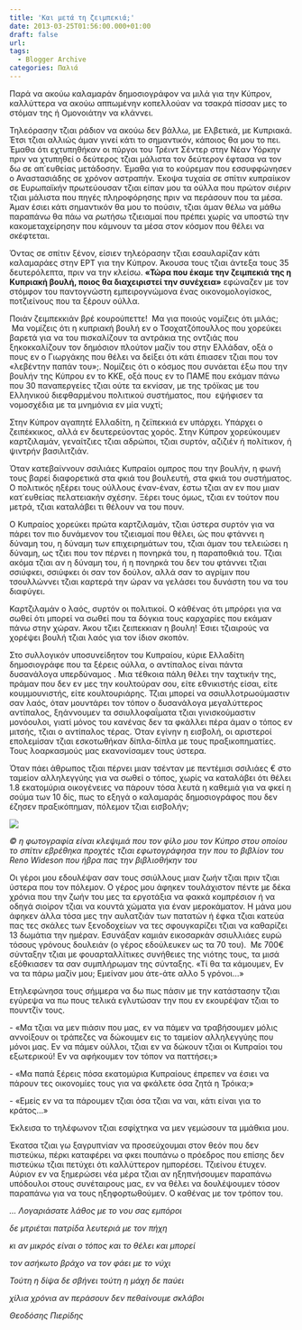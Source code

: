 ```yaml
---
title: 'Και μετά τη ζειμπεκιά;'
date: 2013-03-25T01:56:00.000+01:00
draft: false
url: 
tags:
  - Blogger Archive
categories: Παλιά
---
```


  
  

  

  

Παρά να ακούω καλαμαράν δημοσιογράφον να μιλά για την Κύπρον, καλλύττερα να ακούω αππωμένην κοπελλούαν να τσακρά πίσσαν μες το στόμαν της ή Ομονοιάτην να κλάννει.

  

Τηλεόρασην τζιαι ράδιον να ακούω δεν βάλλω, με Ελβετικά, με Κυπριακά. Έτσι τζιαι αλλιώς άμαν γινεί κάτι το σημαντικόν, κάποιος θα μου το πει. Έμαθα ότι εχτυπηθήκαν οι πύργοι του Τρέιντ Σέντερ στην Νέαν Υόρκην πριν να χτυπηθεί ο δεύτερος τζιαι μάλιστα τον δεύτερον έφτασα να τον δω σε απ΄ευθείας μετάδοσην. Έμαθα για το κούρεμαν που εσσυφφώνησεν ο Αναστασιάδης σε χρόνον αστραπήν. Έκοψα τυχαία σε σπίτιν κυπραίικον σε Ευρωπαϊκήν πρωτεύουσαν τζιαι είπαν μου τα ούλλα που πρώτον σιέριν τζιαι μάλιστα που πηγές πληροφόρησης πριν να περάσουν που τα μέσα. Άμαν έσιει κάτι σημαντικόν θα μου το πούσιν, τζιαι άμαν θέλω να μάθω παραπάνω θα πάω να ρωτήσω τζιειαμαί που πρέπει χωρίς να υποστώ την κακομεταχείρησην που κάμνουν τα μέσα στον κόσμον που θέλει να σκέφτεται.

  

Όντας σε σπίτιν ξένον, είσιεν τηλεόρασην τζιαι εσαυλαρίζαν κάτι καλαμαράες στην ΕΡΤ για την Κύπρον. Άκουσα τους τζιαι άντεξα τους 35 δευτερόλεπτα, πριν να την κλείσω. **«Τώρα που έκαμε την ζειμπεκιά της η Κυπριακή βουλή, ποιος θα διαχειριστεί την συνέχεια»** εφώναζεν με τον στόμφον του παντογνώστη εμπειρογνώμονα ένας οικονομολογίσκος, ποτζιείνους που τα ξέρουν ούλλα.

  

Ποιάν ζειμπεκκιάν βρέ κουρούπεττε!  Μα για ποιούς νομίζεις ότι μιλάς;  Μα νομίζεις ότι η κυπριακή βουλή εν ο Τσοχατζόπουλλος που χορεύκει βαρετά για να του πισκαλίζουν τα αντράκια της οντζιάς που ξηκοκκαλίζουν τον δημόσιον πλούτον μαζίν του στην Ελλάδαν, οξά ο πους εν ο Γιωργάκης που θέλει να δείξει ότι κάτι έπιασεν τζιαι που τον «λεβέντην παπάν του»;. Νομίζεις ότι ο κόσμος που συνάεται έξω που την βουλήν της Κύπρου εν το ΚΚΕ, οξά πους εν το ΠΑΜΕ που εκάμαν πάνω που 30 παναπεργείες τζιαι ούτε τα εκνίσαν, με της τρόϊκας με του Ελληνικού διεφθαρμένου πολιτικού συστήματος, που  εψήφισεν τα νομοσχέδια με τα μνημόνια εν μία νυχτί;

  

Στην Κύπρον αγαπητέ Ελλαδίτη, η ζεϊπεκκιά εν υπάρχει. Υπάρχει ο ζειπέκκικος, αλλά εν δευτερεύοντας χορός. Στην Κύπρον χορεύκουμεν καρτζιλαμάν, γεναίτζιες τζιαι αδρώποι, τζιαι συρτόν, αζιζιέν ή πολίτικον, ή ψιντρήν βασιλιτζιάν. 

  

Όταν κατεβαίννουν σσιλιάες Κυπραίοι ομπρος που την βουλήν, η φωνή τους βαρεί διαφορετικά στα φκιά του βουλευτή, στα φκιά του συστήματος. Ο πολιτικός ηξέρει τους ούλλους έναν-έναν, έστω τζιαι αν εν που μιαν κατ΄ευθείας πελατειακήν σχέσην. Ξέρει τους όμως, τζιαι εν τούτον που μετρά, τζιαι καταλάβει τι θέλουν να του πουν. 

  

Ο Κυπραίος χορεύκει πρώτα καρτζιλαμάν, τζιαι ύστερα συρτόν για να πάρει τον πιο δυνάμενον του τζιειαμαί που θέλει, ώς που φτάννει η δύναμη του, η δύναμη των επιχειρημάτων του, τζιαι άμαν του τελειώσει η δύναμη, ως τζιει που τον πέρνει η πονηρκά του, η παραποθκιά του. Τζιαι ακόμα τζιαι αν η δύναμη του, ή η πονηρκά του δεν του φτάννει τζιαι σσιύφκει, σσιύφκει όι σαν τον δούλον, αλλά σαν το αγρίμιν που τσουλλώννει τζιαι καρτερά την ώραν να γελάσει του δυνάστη του να του διαφύγει.

  

Καρτζιλαμάν ο λαός, συρτόν οι πολιτικοί. Ο κάθένας ότι μπρόρει για να σωθεί ότι μπορεί να σωθεί που τα δόγκια τους καρχαρίες που εκάμαν πάνω στην χώραν. Άκου τζιει ζειπεκκιαν η βουλη! Έσιει τζιαιρούς να χορέψει βουλή τζιαι λαός για τον ίδιον σκοπόν.

  

Στο συλλογικόν υποσυνείδητον του Κυπραίου, κύριε Ελλαδίτη δημοσιογράφε που τα ξέρεις ούλλα, ο αντίπαλος είναι πάντα δυσανάλογα υπερδύναμος . Μια τέθκοια πάλη θέλει την ταχτικήν της, πράμαν που δεν εν μες την κουλτούραν σου, είτε εθνικιστής είσαι, είτε κουμμουνιστής, είτε κουλτουριάρης. Τζιαι μπορεί να σσιυλλοτρωούμαστιν σαν λαός, όταν μουντάρει τον τόπον ο δυσανάλογα μεγαλύττερος αντίπαλος, ξηάννουμεν τα σσιυλλοφαΐματα τζιαι γινισκούμαστιν μονόουλοι, γιατί μόνος του κανένας δεν τα φκάλλει πέρα άμαν ο τόπος εν μιτσής, τζιαι ο αντίπαλος τέρας. Όταν εγίνην η εισβολή, οι αριστεροί επολεμίσαν τζιαι εσκοτωθήκαν δίπλα-δίπλα με τους πραξικοπηματίες. Τους λοαρκασμούς μας εκανονίσαμεν τους ύστερα.

  

Όταν πάει άθρωπος τζιαι πέρνει μιαν τσένταν με πεντέμισι σσιλιάες € στο ταμείον αλληλεγγύης για να σωθεί ο τόπος, χωρίς να καταλάβει ότι θέλει 1.8 εκατομύρια οικογένειες να πάρουν τόσα λευτά η καθεμιά για να φκεί η σούμα των 10 δίς, πως το εξηγά ο καλαμαράς δημοσιογράφος που δεν έζησεν πραξικόπημαν, πόλεμον τζιαι εισβολήν; 

  

[![](https://blogger.googleusercontent.com/img/b/R29vZ2xl/AVvXsEiI44TZvPcX2IOC-BMdOpZ1_3yN8KmB6j2QRap32C2aBcScG6KOZAIYslYFLbKQmaSefQKhelCtnv8K-tG0hb3pK7ZjVPfYP9kHPlLv2GhdN05eGVAogJPc1jBuPaFdNMQpbnllGeyB4uA/s320/Capture+d%E2%80%99e%CC%81cran+2013-03-25+a%CC%80+01.34.23.png)](https://blogger.googleusercontent.com/img/b/R29vZ2xl/AVvXsEiI44TZvPcX2IOC-BMdOpZ1_3yN8KmB6j2QRap32C2aBcScG6KOZAIYslYFLbKQmaSefQKhelCtnv8K-tG0hb3pK7ZjVPfYP9kHPlLv2GhdN05eGVAogJPc1jBuPaFdNMQpbnllGeyB4uA/s1600/Capture+d%E2%80%99e%CC%81cran+2013-03-25+a%CC%80+01.34.23.png)

_© η φωτογραφία είναι κλεψιμιά που τον φίλο μου τον Κύπρο στου οποίου το σπίτιν εβρέθηκα προχτές τζιαι εφωτογράφησα την που το βιβλίον του Reno Wideson που ήβρα πας την βιβλιοθήκην του_

  

  

  

Οι γέροι μου εδουλέψαν σαν τους σσιύλλους μιαν ζωήν τζιαι πριν τζιαι ύστερα που τον πόλεμον. Ο γέρος μου άφηκεν τουλάχιστον πέντε με δέκα χρόνια που την ζωήν του μες τα εργοτάξια να φακκά κομπρέσιον ή να οδηγά σιοίρον τζιαι να κουντά χώματα για έναν μεροκάματον. Η μάνα μου άφηκεν άλλα τόσα μες την αυλατζιάν των πατατών ή έφκα τζιαι κατεύα πας τες σκάλες των ξενοδοχείων να τες σφουγκαρίζει τζιαι να καθαρίζει 13 δωμάτια την ημέραν. Εσυνάξαν καμιάν εικοσαρκάν σσιυλλιάες ευρώ τόσους γρόνους δουλειάν (ο γέρος εδούλευκεν ως τα 70 του).  Με 700€ σύνταξην τζιαι με φουαρταλλίτικες συνήθειες της νιότης τους, τα μισά εξόθκιασεν τα σαν συμπλήρωμαν της σύνταξης. «Τί θα τα κάμουμεν, Εν να τα πάρω μαζίν μου; Εμείναν μου άτε-άτε αλλο 5 γρόνοι…» 

  

  

Ετηλεφώνησα τους σήμμερα να δω πως πάσιν με την κατάστασην τζιαι εγύρεψα να πω πους τελικά εγλυτώσαν την που εν εκουρέψαν τζιαι το πουντζίν τους.

  

\- «Μα τζιαι να μεν πιάσιν που μας, εν να πάμεν να τραβήσουμεν μόλις αννοίξουν οι τράπεζες να δώκουμεν εις το ταμείον αλληλεγγύης που μόνοι μας. Εν να πάμεν ούλλοι, τζιαι εν να δώκουν τζιαι οι Κυπραίοι του εξωτερικού! Εν να αφήκουμεν τον τόπον να παττήσει;»

  

\- «Μα παπά ξέρεις πόσα εκατομύρια Κυπραίους έπρεπεν να έσιει να πάρουν τες οικονομίες τους για να φκάλετε όσα ζητά η Τρόικα;»

  

\- «Εμείς εν να τα πάρουμεν τζιαι όσα τζιαι να ναι, κάτι είναι για το κράτος…»

  

Έκλεισα το τηλέφωνον τζιαι εσφίχτηκα να μεν γεμώσουν τα μμάθκια μου. 

  

Έκατσα τζιαι γω ξαγρυπνίαν να προσεύχουμαι στον θεόν που δεν πιστεύκω, πέρκι καταφέρει να φκει πουπάνω ο πρόεδρος που επίσης δεν πιστεύκω τζιαι πετύχει ότι καλλύττερον ημπορέσει. Τζιείνου έτυχεν. Αύριον εν να ξημερώσει νέα μέρα τζιαι αν ηξηπνήσουμεν παραπάνω υπόδουλοι στους συνέταιρους μας, εν να θέλει να δουλέψουμεν τόσον παραπάνω για να τους ηξηφορτωθούμεν. Ο καθένας με τον τρόπον του.

  

_… Λογαριάσατε λάθος με το νου σας εμπόροι_

_δε μτριέται πατρίδα λευτεριά με τον πήχη_

_κι αν μικρός είναι ο τόπος και το θέλει και μπορεί_

_τον ασήκωτο βράχο να τον φάει με το νύχι_

_Τούτη η δίψα δε σβήνει τούτη η μάχη δε παύει_

_χίλια χρόνια αν περάσουν δεν πεθαίνουμε σκλάβοι_

_Θεοδόσης Πιερίδης_
